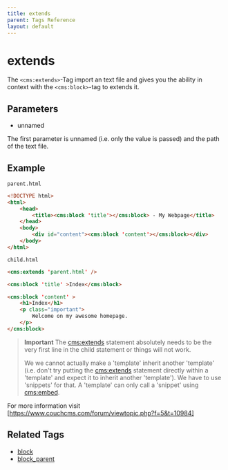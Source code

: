 ```yaml
---
title: extends
parent: Tags Reference
layout: default
---
```


# extends
The `<cms:extends>`-Tag import an text file and gives you the ability in context with the `<cms:block>`-tag to extends it.

## Parameters

* unnamed

The first parameter is unnamed (i.e. only the value is passed) and the path of the text file.

## Example
`parent.html`
```html
<!DOCTYPE html>
<html>
    <head>
        <title><cms:block 'title'></cms:block> - My Webpage</title>
    </head>
    <body>
        <div id="content"><cms:block 'content'></cms:block></div>
    </body>
</html>
```
`child.html`
```html
<cms:extends 'parent.html' />

<cms:block 'title' >Index</cms:block>

<cms:block 'content' >
    <h1>Index</h1>
    <p class="important">
        Welcome on my awesome homepage.
    </p>
</cms:block>
```
> **Important** The <cms:extends> statement absolutely needs to be the very first line in the child statement or things will not work.
> 
> We we cannot actually make a 'template' inherit another 'template' (i.e. don't try putting the <cms:extends> statement directly within a 'template' and expect it to inherit another 'template'). We have to use 'snippets' for that. A 'template' can only call a 'snippet' using <cms:embed>.

For more information visit [https://www.couchcms.com/forum/viewtopic.php?f=5&t=10984]

## Related Tags

* [block](./block.html)
* [block_parent](./block_parent.html)